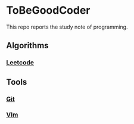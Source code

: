 # ToBeGoodCoder
This repo reports the study note of programming.
## Algorithms
### [Leetcode](Algorithms/LeetCode/LeetCode.md)

## Tools
### [Git](Tools/Git.md)
### [VIm](Tools/vim.md)
